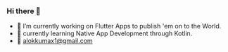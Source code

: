 ### Hi there 👋


- 🔭 I’m currently working on Flutter Apps to publish 'em on to the World.
- 🌱 currently learning Native App Development through Kotlin.
- 📱  alokkumax1@gmail.com
